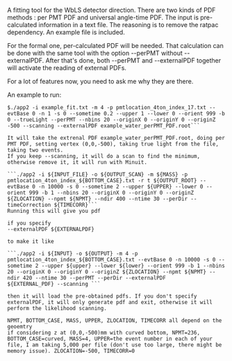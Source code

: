 A fitting tool for the WbLS detector direction.
There are two kinds of PDF methods : per PMT PDF and universal angle-time PDF.
The input is pre-calculated information in a text file. The reasoning is to remove the ratpac dependency.
An example file is included.

For the formal one, per-calculated PDF will be needed. That calculation can be done with the same tool with the option --perPMT without --externalPDF.
After that's done, both --perPMT and --externalPDF together will activate the reading of external PDFs.

For a lot of features now, you need to ask me why they are there.

An example to run:
```$make
$./app2 -i example_fit.txt -m 4 -p pmtlocation_4ton_index_17.txt --evtBase 0 -n 1 -s 0 --sometime 0.2 --upper 1 --lower 0 --orient 999 -b 0 --trueLight --perPMT --nbins 20 --originX 0 --originY 0 --originZ -500 --scanning --externalPDF example_water_perPMT_PDF.root```

It will take the extrenal PDF example_water_perPMT_PDF.root, doing per PMT PDF, setting vertex (0,0,-500), taking true light from the file, taking two events.
If you keep --scanning, it will do a scan to find the minimum, otherwise remove it, it will run with Minuit.

```./app2 -i ${INPUT_FILE} -o ${OUTPUT_SCAN} -m ${MASS} -p pmtlocation_4ton_index_${BOTTOM_CASE}.txt -r t ${OUTPUT_ROOT} --evtBase 0 -n 10000 -s 0 --sometime 2 --upper ${UPPER} --lower 0 --orient 999 -b 1 --nbins 20 --originX 0 --originY 0 --originZ ${ZLOCATION} --npmt ${NPMT} --ndir 400 --ntime 30 --perDir --timeCorrection ${TIMECORR}```
Running this will give you pdf

if you specify
--externalPDF ${EXTERNALPDF}

to make it like

```./app2 -i ${INPUT} -o ${OUTPUT} -m 4 -p pmtlocation_4ton_index_${BOTTOM_CASE}.txt --evtBase 0 -n 10000 -s 0 --sometime 2 --upper ${upper} --lower ${lower} --orient 999 -b 1 --nbins 20 --originX 0 --originY 0 --originZ ${ZLOCATION} --npmt ${NPMT} --ndir 420 --ntime 30 --perPMT --perDir --externalPDF 
${EXTERNAL_PDF} --scanning ```

then it will load the pre-obtained pdfs. If you don't specify externalPDF, it will only generate pdf and exit, otherwise it will perform the likelihood scanning. 

NPMT, BOTTOM_CASE, MASS, UPPER, ZLOCATION, TIMECORR all depend on the geoemtry
if considering z at (0,0,-500)mm with curved bottom, NPMT=236, BOTTOM_CASE=curved, MASS=4, UPPER=the event number in each of your file, I am taking 5,000 per file (don't use too large, there might be memory issue). ZLOCATION=-500, TIMECORR=0
